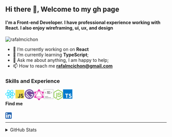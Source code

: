 ## Hi there 👋, Welcome to my gh page

#### I'm a Front-end Developer. I have professional experience working with React. I also enjoy wireframing, ui, ux, and design
<!-- I enjoy working with include ReactJS, Jamstack (JavaScript, APIs + Markup) and GraphQL -->

<p align="left"> <img src="https://komarev.com/ghpvc/?username=rafalmcichon" alt="rafalmcichon" /> </p>

- 🔭 I’m currently working on on **React**
- 🌱 I’m currently learning **TypeScript**;
- 💬 Ask me about anything, I am happy to help;
- 📫 How to reach me **rafalmcichon@gmail.com**

### Skills and Experience

<a href="#"><img align="left" alt="Rafal M Cichon | React" width="30px" style="color:red;" src="https://raw.githubusercontent.com/rafalmcichon/rafalmcichon/main/.github/icons-color/react.svg" /></a>

<!-- <a href="#"><img align="left" alt="Rafal M Cichon | HTML" width="30px" src="https://raw.githubusercontent.com/rafalmcichon/rafalmcichon/main/.github/icons-color/html5.svg" /></a>

<a href="#"><img align="left" alt="Rafal M Cichon | CSS" width="30px" src="https://raw.githubusercontent.com/rafalmcichon/rafalmcichon/main/.github/icons-color/css3.svg" /></a> -->

<a href="#"><img align="left" alt="Rafal M Cichon | JavaScript" width="30px" src="https://raw.githubusercontent.com/rafalmcichon/rafalmcichon/main/.github/icons-color/javascript.svg" /></a>

<a href="#"><img align="left" alt="Rafal M Cichon | Gatsby" width="30px" src="https://raw.githubusercontent.com/rafalmcichon/rafalmcichon/main/.github/icons-color/gatsby.svg" /></a>

<a href="#"><img align="left" alt="Rafal M Cichon | GraphQl" width="30px" src="https://raw.githubusercontent.com/rafalmcichon/rafalmcichon/main/.github/icons-color/graphql.svg" /></a>

<a href="#"><img align="left" alt="Rafal M Cichon | styled-components" width="30px" src="https://raw.githubusercontent.com/rafalmcichon/rafalmcichon/main/.github/icons-color/styled-components.svg" /></a>

<!-- <a href="#"><img align="left" alt="Rafal M Cichon | Sass" width="30px" src="https://raw.githubusercontent.com/rafalmcichon/rafalmcichon/main/.github/icons-color/sass.svg" /></a> -->

<a href="#"><img align="left" alt="Rafal M Cichon | Node.js" width="30px" src="https://raw.githubusercontent.com/rafalmcichon/rafalmcichon/main/.github/icons-color/node-dot-js.svg" /></a>

<!-- <a href="#"><img align="left" alt="Rafal M Cichon | Nginx" width="30px" src="https://raw.githubusercontent.com/rafalmcichon/rafalmcichon/main/.github/icons-color/nginx.svg" /></a> -->

<!-- <a href="#"><img align="left" alt="Rafal M Cichon | Netlify" width="30px" src="https://raw.githubusercontent.com/rafalmcichon/rafalmcichon/main/.github/icons-color/netlify.svg" /></a> -->

<!-- <a href="#"><img align="left" alt="Rafal M Cichon | Git" width="30px" src="https://raw.githubusercontent.com/rafalmcichon/rafalmcichon/main/.github/icons-color/git.svg" /></a> -->

<!-- <a href="#"><img align="left" alt="Rafal M Cichon | DigitalOcean" width="30px" src="https://raw.githubusercontent.com/rafalmcichon/rafalmcichon/main/.github/icons-color/digitalocean.svg" /></a> -->

<a href="#"><img align="left" alt="Rafal M Cichon | TypeScript" width="30px" src="https://raw.githubusercontent.com/rafalmcichon/rafalmcichon/main/.github/icons-color/typescript.svg" /></a>

<!-- <a href="#"><img align="left" alt="Rafal M Cichon | Visual Studio Code" width="30px" src="https://raw.githubusercontent.com/rafalmcichon/rafalmcichon/main/.github/icons-color/visualstudiocode.svg" /></a> -->

<br>

<!-- #### Community

<a href="https://github.com/RafalMCichon">
  <img align="left" alt="Rafal M Cichon | GitHub" width="20px" src="https://raw.githubusercontent.com/rafalmcichon/rafalmcichon/main/.github/icons-color/github.svg" />
</a>

<a href="https://stackoverflow.com/users/14416171/rafalmcichon">
  <img align="left" alt="Rafal M Cichon | Stack Overflow" width="20px" src="https://raw.githubusercontent.com/rafalmcichon/rafalmcichon/main/.github/icons-color/stackoverflow.svg" />
</a>

<a href="https://codesandbox.io/u/rafalmcichon">
  <img align="left" alt="Rafal M Cichon | CodeSandbox" width="20px" src="https://raw.githubusercontent.com/rafalmcichon/rafalmcichon/main/.github/icons-color/codesandbox.svg" />
</a>

<a href="https://codepen.io/rafalmcichon">
  <img align="left" alt="Rafal M Cichon | CodePen" width="20px" src="https://raw.githubusercontent.com/rafalmcichon/rafalmcichon/main/.github/icons-color/codepen.svg" />
</a>

<br>
 -->

#### Find me

<a href="https://www.linkedin.com/in/rafalmcichon/">
  <img align="left" alt="Rafal M Cichon | LinkedIn" width="20px" src="https://raw.githubusercontent.com/rafalmcichon/rafalmcichon/main/.github/icons-color/linkedin.svg" />
</a>

<!-- <a href="https://twitter.com/rafalmcichon">
  <img align="left" alt="Rafal M Cichon | Twitter" width="20px" src="https://raw.githubusercontent.com/rafalmcichon/rafalmcichon/main/.github/icons-color/twitter.svg" />
</a> -->

<br>

<!-- #### Social media

<a href="https://www.reddit.com/user/rafalmcichon">
  <img align="left" alt="Rafal M Cichon | Reddit" width="20px" src="https://raw.githubusercontent.com/rafalmcichon/rafalmcichon/main/.github/icons-color/reddit.svg" />
</a>

<a href="https://www.instagram.com/rafalmcichon/">
  <img align="left" alt="Rafal M Cichon | Twitch" width="20px" src="https://raw.githubusercontent.com/rafalmcichon/rafalmcichon/main/.github/icons-color/instagram.svg" />
</a>

<a href="https://www.facebook.com/rafalmcichon/">
  <img align="left" alt="Rafal M Cichon | Facebook" width="20px" src="https://raw.githubusercontent.com/rafalmcichon/rafalmcichon/main/.github/icons-color/facebook.svg" />
</a>

<a href="https://youtube.com/channel/UC1YLYFXDUjvi65q9AWM_kPg">
  <img align="left" alt="Rafal M Cichon | YouTube" width="20px" src="https://raw.githubusercontent.com/rafalmcichon/rafalmcichon/main/.github/icons-color/youtube.svg" />
</a>

<a href="https://www.twitch.tv/rafalmcichon">
  <img align="left" alt="Rafal M Cichon | Twitch" width="20px" src="https://raw.githubusercontent.com/rafalmcichon/rafalmcichon/main/.github/icons-color/twitch.svg" />
</a>

<br> -->

<!-- #### Contact

<a href="mailto:rafalmcichon@gmail.com">
  <img align="left" alt="Rafal M Cichon | Gmail" width="20px" src="https://raw.githubusercontent.com/rafalmcichon/rafalmcichon/main/.github/icons-color/gmail.svg" />
</a> -->

<!-- <a href="rafalmcichon#4325">
  <img align="left" alt="Rafal M Cichon | Discord" width="20px" src="https://raw.githubusercontent.com/rafalmcichon/rafalmcichon/main/.github/icons-color/discord.svg" />
</a> -->

<!-- <a href="live.rafalmcichon">
  <img align="left" alt="Rafal M Cichon | Skype" width="20px" src="https://raw.githubusercontent.com/rafalmcichon/rafalmcichon/main/.github/icons-color/skype.svg" />
</a> -->

<!-- skype -->

<!-- <a href="mailto:rafalmcichon@gmail.com">
  <img align="left" alt="Rafal M Cichon | Google Hangouts" width="20px" src="https://raw.githubusercontent.com/rafalmcichon/rafalmcichon/main/.github/icons-color/googlehangouts.svg" />
</a>

<a href="mailto:rafalmcichon@gmail.com">
  <img align="left" alt="Rafal M Cichon | Google Meet" width="20px" src="https://raw.githubusercontent.com/rafalmcichon/rafalmcichon/main/.github/icons-color/googlehangoutsmeet.svg" />
</a>

 -->

<!-- # others-chat

<img align="left" alt="Rafal M Cichon | Bootstrap" width="30px" src="https://raw.githubusercontent.com/rafalmcichon/rafalmcichon/main/.github/icons-color/bootstrap.svg" /> -->

---

<details>
  <summary>GitHub Stats</summary>

<img align="left" src="https://github-readme-stats.vercel.app/api?username=rafalmcichon&count_private=true&show_icons=true&hide_border=true" alt="RafalMcichon github stats" />

</details>

<!-- <details>
  <summary> Language Stats</summary>
<img align="left" src="https://github-readme-stats.vercel.app/api/top-langs/?username=rafalmcichon&langs_count=8&hide_border=true" alt="RafalMcichon github langs" />

</details> -->
<!--
**RafalMCichon/rafalmcichon** is a ✨ _special_ ✨ repository because its `README.md` (this file) appears on your GitHub profile.

Here are some ideas to get you started:

- 🔭 I’m currently working on structured content;
- 🌱 I’m currently learning TypeScript;
- 👯 I’m looking to collaborate on ...
- 🤔 I’m looking for help with ...
- 💬 Ask me about anything, I am happy to help;
- 📫 How to reach me: ...
- 😄 Pronouns: ...
- ⚡ Fun fact: ...
- 📝 Resume

TODO:
- add self updated READMY
- tech icons
- skills
- TODO check skype
- check hangouts
- github actions

https://simpleicons.org/
https://www.iconfinder.com/
https://seeklogo.com/
https://uxwing.com/
https://vecta.io/
https://www.brandeps.com/
colors:
```diff
- text in red
+ text in green
! text in orange
# text in gray
@@ text in purple (and bold)@@

inspiratins:

https://github.com/abhisheknaiidu

https://www.aboutmonica.com/blog/how-to-create-a-github-profile-readme

https://www.youtube.com/watch?v=ECuqb5Tv9qI&ab_channel=codeSTACKr

https://github.com/codeSTACKr
```

You can create a .github/icons-color/images directory in your repo and add all your assets there.
https://raw.githubusercontent.com/{github_user_name}/{repo_name}/{branch}/.github/icons-color/{aset_name}.{asset_extension}

stats:
https://github.com/anuraghazra/github-readme-stats

counter:
https://rushter.com/blog/github-profile-markdown/
https://pipedream.com/@tod/github-profile-view-counter-p_G6CNmN/readme
-->

